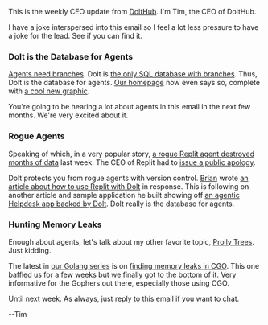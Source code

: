 This is the weekly CEO update from [DoltHub](https://www.dolthub.com/). I'm Tim, the CEO of DoltHub. 

I have a joke interspersed into this email so I feel a lot less pressure to have a joke for the lead. See if you can find it.

### Dolt is the Database for Agents

[Agents need branches](https://www.dolthub.com/blog/2025-06-05-cursor-database-branches/). Dolt is [the only SQL database with branches](https://www.dolthub.com/blog/2024-09-18-database-branches/). Thus, Dolt is the database for agents. [Our homepage](https://www.dolthub.com/) now even says so, complete with [a cool new graphic](https://www.dolthub.com/images/database-for-agents.webp). 

You're going to be hearing a lot about agents in this email in the next few months. We're very excited about it.

### Rogue Agents

Speaking of which, in a very popular story, [a rogue Replit agent destroyed months of data](https://x.com/jasonlk/status/1946069562723897802) last week. The CEO of Replit had to [issue a public apology](https://abc7news.com/post/artificial-intelligence-ceo-san-francisco-tech-company-replit-apologizes-ai-chatbot-goes-rogue/17295335/). 

Dolt protects you from rogue agents with version control. [Brian](https://www.dolthub.com) wrote [an article about how to use Replit with Dolt](https://www.dolthub.com/blog/2025-07-30-rogue-agents/) in response. This is following on another article and sample application he built showing off [an agentic Helpdesk app backed by Dolt](https://www.dolthub.com/blog/2025-07-25-agentic-helpdesk/). Dolt really is the database for agents.

### Hunting Memory Leaks

Enough about agents, let's talk about my other favorite topic, [Prolly Trees](https://docs.dolthub.com/architecture/storage-engine/prolly-tree). Just kidding. 

The latest in [our Golang series](https://www.dolthub.com/blog/?q=golang) is on [finding memory leaks in CGO](http://dolthub.com/blog/2025-07-24-hunting-a-memory-leak/). This one baffled us for a few weeks but we finally got to the bottom of it. Very informative for the Gophers out there, especially those using CGO.

Until next week. As always, just reply to this email if you want to chat.

--Tim